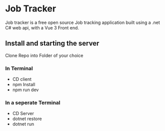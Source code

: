 # Job Tracker

Job tracker is a free open source Job tracking application built using a .net C# web api, with a Vue 3 Front end.

## Install and starting the server

 Clone Repo into Folder of your choice

### In Terminal
- CD client
- npm Install
- npm run dev

### In a seperate Terminal
- CD Server
- dotnet restore
- dotnet run
